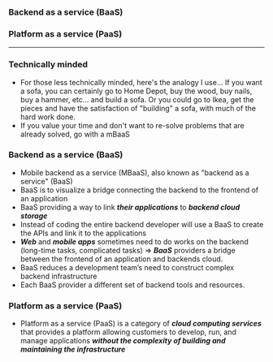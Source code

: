 ### Backend as a service (BaaS)
### Platform as a service (PaaS)

--------

### Technically minded
  - For those less technically minded, here's the analogy I use... If you want a sofa, you can certainly go to Home Depot, buy the wood, buy nails, buy a hammer, etc... and build a sofa. Or you could go to Ikea, get the pieces and have the satisfaction of "building" a sofa, with much of the hard work done.
  - If you value your time and don't want to re-solve problems that are already solved, go with a mBaaS

### Backend as a service (BaaS)
  - Mobile backend as a service (MBaaS), also known as "backend as a service" (BaaS)
  - BaaS is to visualize a bridge connecting the backend to the frontend of an application
  - BaaS providing a way to link ***their applications*** to ***backend cloud storage***
  - Instead of coding the entire backend developer will use a BaaS to create the APIs and link it to the applications
  - ***Web*** and ***mobile apps*** sometimes need to do works on the backend (long-time tasks, complicated tasks) => ***BaaS*** providers a bridge between the frontend of an application and backends cloud.
  - BaaS reduces a development team’s need to construct complex backend infrastructure
  - Each BaaS provider a different set of backend tools and resources.

### Platform as a service (PaaS)
  - Platform as a service (PaaS) is a category of ***cloud computing services*** that provides a platform allowing customers to develop, run, and manage applications ***without the complexity of building and maintaining the infrastructure***
